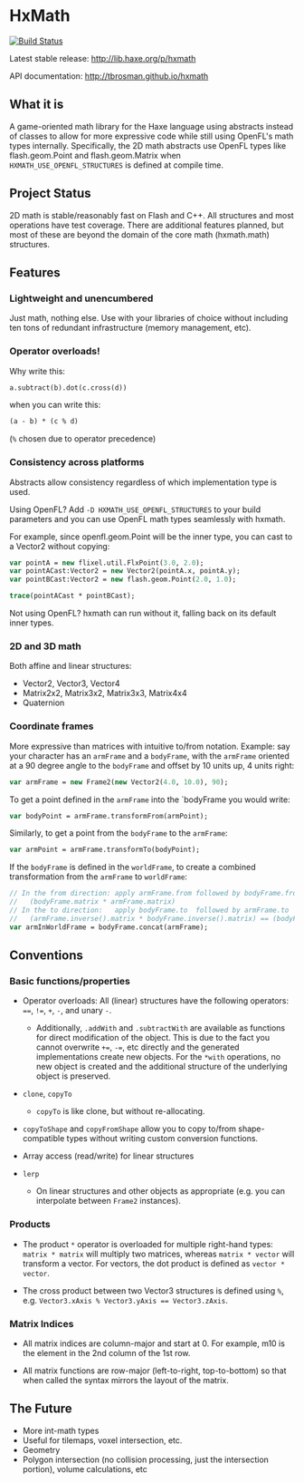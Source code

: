 # HxMath

[![Build Status](https://travis-ci.org/tbrosman/hxmath.svg?branch=master)](https://travis-ci.org/tbrosman/hxmath)

Latest stable release: http://lib.haxe.org/p/hxmath

API documentation: http://tbrosman.github.io/hxmath

## What it is

A game-oriented math library for the Haxe language using abstracts instead of classes to allow for more expressive code while still using OpenFL's math types internally. Specifically, the 2D math abstracts use OpenFL types like flash.geom.Point and flash.geom.Matrix when `HXMATH_USE_OPENFL_STRUCTURES` is defined at compile time.

## Project Status

2D math is stable/reasonably fast on Flash and C++. All structures and most operations have test coverage. There are additional features planned, but most of these are beyond the domain of the core math (hxmath.math) structures.

## Features

### Lightweight and unencumbered
Just math, nothing else. Use with your libraries of choice without including ten tons of redundant infrastructure (memory management, etc).

### Operator overloads!

Why write this:

```haxe
a.subtract(b).dot(c.cross(d))
```

when you can write this:

```haxe
(a - b) * (c % d)
```

(`%` chosen due to operator precedence)

### Consistency across platforms

Abstracts allow consistency regardless of which implementation type is used.

Using OpenFL? Add `-D HXMATH_USE_OPENFL_STRUCTURES` to your build parameters and you can use OpenFL math types seamlessly with hxmath.

For example, since openfl.geom.Point will be the inner type, you can cast to a Vector2 without copying:
```haxe
var pointA = new flixel.util.FlxPoint(3.0, 2.0);
var pointACast:Vector2 = new Vector2(pointA.x, pointA.y);
var pointBCast:Vector2 = new flash.geom.Point(2.0, 1.0);

trace(pointACast * pointBCast);
```

Not using OpenFL? hxmath can run without it, falling back on its default inner types.

### 2D and 3D math
Both affine and linear structures:
  * Vector2, Vector3, Vector4
  * Matrix2x2, Matrix3x2, Matrix3x3, Matrix4x4
  * Quaternion

### Coordinate frames

More expressive than matrices with intuitive to/from notation. Example: say your character has an `armFrame` and a `bodyFrame`, with the `armFrame` oriented at a 90 degree angle to the `bodyFrame` and offset by 10 units up, 4 units right:

```haxe
var armFrame = new Frame2(new Vector2(4.0, 10.0), 90);
```

To get a point defined in the `armFrame` into the `bodyFrame you would write:

```haxe
var bodyPoint = armFrame.transformFrom(armPoint);
```

Similarly, to get a point from the `bodyFrame` to the `armFrame`:

```haxe
var armPoint = armFrame.transformTo(bodyPoint);
```

If the `bodyFrame` is defined in the `worldFrame`, to create a combined transformation from the `armFrame` to `worldFrame`:

```haxe
// In the from direction: apply armFrame.from followed by bodyFrame.from
//   (bodyFrame.matrix * armFrame.matrix)
// In the to direction:   apply bodyFrame.to  followed by armFrame.to   
//   (armFrame.inverse().matrix * bodyFrame.inverse().matrix) == (bodyFrame * armFrame).inverse().matrix
var armInWorldFrame = bodyFrame.concat(armFrame);
```

## Conventions

### Basic functions/properties

* Operator overloads: All (linear) structures have the following operators: `==`, `!=`, `+`, `-`, and unary `-`.
  * Additionally, `.addWith` and `.subtractWith` are available as functions for direct modification of the object. This is due to the fact you cannot overwrite `+=`, `-=`, etc directly and the generated implementations create new objects. For the `*with` operations, no new object is created and the additional structure of the underlying object is preserved.

* `clone`, `copyTo`
  * `copyTo` is like clone, but without re-allocating.
  
* `copyToShape` and `copyFromShape` allow you to copy to/from shape-compatible types without writing custom conversion functions.

* Array access (read/write) for linear structures

* `lerp`
  * On linear structures and other objects as appropriate (e.g. you can interpolate between `Frame2` instances).

### Products

* The product `*` operator is overloaded for multiple right-hand types: `matrix * matrix` will multiply two matrices, whereas `matrix * vector` will transform a vector. For vectors, the dot product is defined as `vector * vector`.

* The cross product between two Vector3 structures is defined using `%`, e.g. `Vector3.xAxis % Vector3.yAxis == Vector3.zAxis`.

### Matrix Indices

* All matrix indices are column-major and start at 0. For example, m10 is the element in the 2nd column of the 1st row.

* All matrix functions are row-major (left-to-right, top-to-bottom) so that when called the syntax mirrors the layout of the matrix.

## The Future

* More int-math types
 * Useful for tilemaps, voxel intersection, etc.
* Geometry
 * Polygon intersection (no collision processing, just the intersection portion), volume calculations, etc
